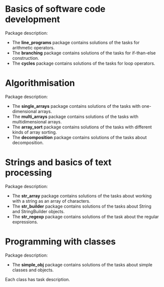 # Basics of software code development
Package description:
- The **line_programs** package contains solutions of the tasks for arithmetic operators.
- The **branching** package contains solutions of the tasks for if-than-else construction.
- The **cycles** package contains solutions of the tasks for loop operators.

# Algorithmisation
Package description:
- The **single_arrays** package contains solutions of the tasks with one-dimensional arrays.
- The **multi_arrays** package contains solutions of the tasks with multidimensional arrays.
- The **array_sort** package contains solutions of the tasks with different kinds of array sorting.
- The **decomposition** package contains solutions of the tasks about decomposition.

# Strings and basics of text processing
Package description:
- The **str_array** package contains solutions of the tasks about working with a string as an array of characters.
- The **str_builder** package contains solutions of the tasks about String and StringBuilder objects.
- The **str_regexp** package contains solutions of the task about the regular expressions.

# Programming with classes
Package description:
- The **simple_obj** package contains solutions of the tasks about simple classes and objects.

Each class has task description.
